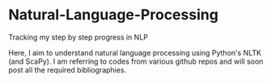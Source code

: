 # Natural-Language-Processing
Tracking my step by step progress in NLP

Here, I aim to understand natural language processing using Python's NLTK (and ScaPy). I am referring to codes from various github repos and will soon 
post all the required bibliographies.
